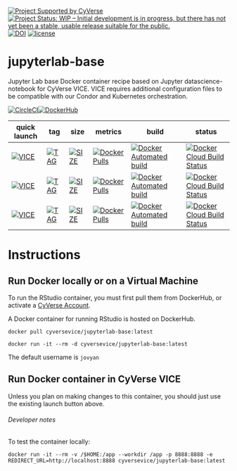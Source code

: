 [![Project Supported by CyVerse](https://img.shields.io/badge/Supported%20by-CyVerse-blue.svg)](https://learning.cyverse.org/projects/vice/en/latest/) [![Project Status: WIP – Initial development is in progress, but there has not yet been a stable, usable release suitable for the public.](https://www.repostatus.org/badges/latest/wip.svg)](https://www.repostatus.org/#wip) [![DOI](https://zenodo.org/badge/DOI/10.5281/zenodo.3246932.svg)](https://doi.org/10.5281/zenodo.3246932) [![license](https://img.shields.io/badge/license-GPLv3-blue.svg)](https://opensource.org/licenses/GPL-3.0)

# jupyterlab-base

Jupyter Lab base Docker container recipe based on Jupyter datascience-notebook for CyVerse VICE. VICE requires additional configuration files to be compatible with our Condor and Kubernetes orchestration.

[![CircleCI](https://circleci.com/gh/cyverse-vice/jupyterlab-base.svg?style=svg)](https://circleci.com/gh/cyverse-vice/jupyterlab-base)[![DockerHub](https://img.shields.io/badge/DockerHub-brightgreen.svg?style=popout&logo=Docker)](https://hub.docker.com/r/cyversevice/jupyterlab-base)


quick launch | tag | size | metrics | build | status |  
------------ | --- | ---- | ------- | ------|--------|
[![VICE](https://img.shields.io/badge/CyVerse-VICE-blue.svg?style=popout&logo=Docker&color=#1488C6)]() | [![TAG](https://images.microbadger.com/badges/version/cyversevice/jupyterlab-base.svg)](https://microbadger.com/images/cyversevice/jupyterlab-base) | [![SIZE](https://images.microbadger.com/badges/image/cyversevice/jupyterlab-base.svg)](https://microbadger.com/images/cyversevice/jupyterlab-base) | [![Docker Pulls](https://img.shields.io/docker/pulls/cyversevice/jupyterlab-base?color=blue&logo=docker&logoColor=white)](https://hub.docker.com/r/cyversevice/jupyterlab-base) | [![Docker Automated build](https://img.shields.io/docker/automated/cyversevice/jupyterlab-base?color=blue&logo=docker&logoColor=white)](https://hub.docker.com/r/cyversevice/jupyterlab-base) | [![Docker Cloud Build Status](https://img.shields.io/docker/cloud/build/cyversevice/jupyterlab-base?color=blue&logo=docker&logoColor=white)](https://hub.docker.com/r/cyversevice/jupyterlab-base)
[![VICE](https://img.shields.io/badge/CyVerse-VICE-blue.svg?style=popout&logo=Docker&color=#1488C6)]() | [![TAG](https://images.microbadger.com/badges/version/cyversevice/jupyterlab-base:1.0.5.svg)](https://microbadger.com/images/cyversevice/jupyterlab-base:1.0.5) | [![SIZE](https://images.microbadger.com/badges/image/cyversevice/jupyterlab-base:1.0.5.svg)](https://microbadger.com/images/cyversevice/jupyterlab-base:1.0.5) | [![Docker Pulls](https://img.shields.io/docker/pulls/cyversevice/jupyterlab-base?color=blue&logo=docker&logoColor=white)](https://hub.docker.com/r/cyversevice/jupyterlab-base) | [![Docker Automated build](https://img.shields.io/docker/automated/cyversevice/jupyterlab-base?color=blue&logo=docker&logoColor=white)](https://hub.docker.com/r/cyversevice/jupyterlab-base) | [![Docker Cloud Build Status](https://img.shields.io/docker/cloud/build/cyversevice/jupyterlab-base?color=blue&logo=docker&logoColor=white)](https://hub.docker.com/r/cyversevice/jupyterlab-base)
[![VICE](https://img.shields.io/badge/CyVerse-VICE-blue.svg?style=popout&logo=Docker&color=#1488C6)]() | [![TAG](https://images.microbadger.com/badges/version/cyversevice/jupyterlab-base:1.0.9.svg)](https://microbadger.com/images/cyversevice/jupyterlab-base:1.0.9)| [![SIZE](https://images.microbadger.com/badges/image/cyversevice/jupyterlab-base:1.0.9.svg)](https://microbadger.com/images/cyversevice/jupyterlab-base:1.0.9) |[![Docker Pulls](https://img.shields.io/docker/pulls/cyversevice/jupyterlab-base?color=blue&logo=docker&logoColor=white)](https://hub.docker.com/r/cyversevice/jupyterlab-base) | [![Docker Automated build](https://img.shields.io/docker/automated/cyversevice/jupyterlab-base?color=blue&logo=docker&logoColor=white)](https://hub.docker.com/r/cyversevice/jupyterlab-base) | [![Docker Cloud Build Status](https://img.shields.io/docker/cloud/build/cyversevice/jupyterlab-base?color=blue&logo=docker&logoColor=white)](https://hub.docker.com/r/cyversevice/jupyterlab-base)

# Instructions

## Run Docker locally or on a Virtual Machine

To run the RStudio container, you must first pull them from DockerHub, or activate a [CyVerse Account](https://user.cyverse.org/services/mine).

A Docker container for running RStudio is hosted on DockerHub.

```
docker pull cyversevice/jupyterlab-base:latest
```

```
docker run -it --rm -d cyversevice/jupyterlab-base:latest
```

The default username is `jovyan`

## Run Docker container in CyVerse VICE

Unless you plan on making changes to this container, you should just use the existing launch button above. 

###### Developer notes

To test the container locally:

```
docker run -it --rm -v /$HOME:/app --workdir /app -p 8888:8888 -e REDIRECT_URL=http://localhost:8888 cyversevice/jupyterlab-base:latest
```

